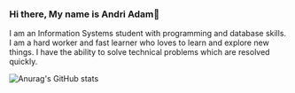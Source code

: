 ### Hi there, My name is Andri Adam👋
I am an Information Systems student with programming and database skills. I am a hard worker and fast learner who loves to learn and explore new things. I have the ability to solve technical problems which are resolved quickly.

![Anurag's GitHub stats](https://github-readme-stats.vercel.app/api?username=andriadam&count_private=true&theme=codeSTACKr&show_icons=true)

